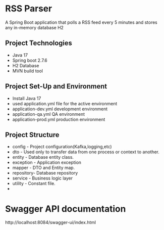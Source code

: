# RSS Parser
A Spring Boot application that polls a RSS feed every 5 minutes and stores any in-memory database H2

## Project Technologies
   - Java 17
   - Spring boot 2.7.6
   - H2 Database
   - MVN build tool
## Project Set-Up and Environment
   - Install Java 17 
   - used application.yml file for the active environment
   - application-dev.yml development environment
   - application-qa.yml QA environment
   - application-prod.yml production environment

## Project Structure 
   - config    - Project configuration(Kafka,logging,etc)
   - dto       - Used only to transfer data from one process or context to another.
   - entity    - Database entity class.
   - exception - Application exception
   - mapper    - DTO and Entity map.
   - repository- Database repository
   - service   - Business logic layer
   - utility   - Constant file.
   - 
# Swagger API documentation
http://localhost:8084/swagger-ui/index.html
